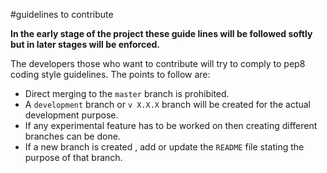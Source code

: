 #guidelines to contribute

**In the early stage of the project these guide lines will be followed softly but in later stages will be 
enforced.**
<br>

The developers those who want to contribute will try to comply to pep8 coding style guidelines.
The points to follow are:
+ Direct merging to the `master` branch is prohibited.
+ A `development` branch or `v X.X.X` branch will be created for the actual development purpose.
+ If any experimental feature has to be worked on then creating different branches can be done.
+ If a new branch is created , add or update the `README` file stating the purpose of that branch.


